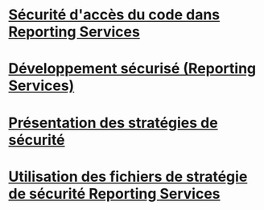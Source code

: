 # [Sécurité d'accès du code dans Reporting Services](code-access-security-in-reporting-services.md)
# [Développement sécurisé (Reporting Services)](secure-development-reporting-services.md)
# [Présentation des stratégies de sécurité](understanding-security-policies.md)
# [Utilisation des fichiers de stratégie de sécurité Reporting Services](using-reporting-services-security-policy-files.md)
